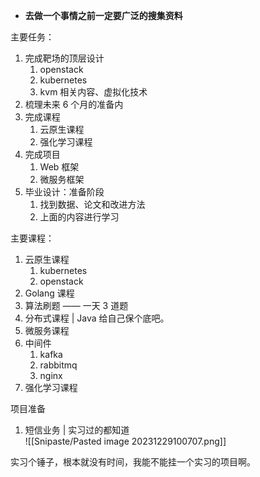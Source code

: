 - **去做一个事情之前一定要广泛的搜集资料**

主要任务：

1. 完成靶场的顶层设计
	1. openstack
	2. kubernetes
	3. kvm 相关内容、虚拟化技术
2. 梳理未来 6 个月的准备内  
3. 完成课程
	1. 云原生课程
	2. 强化学习课程
4. 完成项目
	1. Web 框架
	2. 微服务框架
5. 毕业设计：准备阶段
	1. 找到数据、论文和改进方法
	2. 上面的内容进行学习

主要课程：

1. 云原生课程
	1. kubernetes
	2. openstack
2. Golang 课程
3. 算法刷题 —— 一天 3 道题
4. 分布式课程 | Java 给自己保个底吧。
5. 微服务课程
6. 中间件
	1. kafka
	2. rabbitmq
	3. nginx  
7. 强化学习课程

项目准备  

1. 短信业务 | 实习过的都知道  
![[Snipaste/Pasted image 20231229100707.png]]

实习个锤子，根本就没有时间，我能不能挂一个实习的项目啊。
